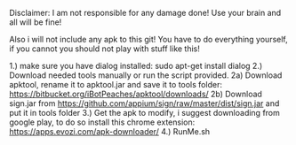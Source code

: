 Disclaimer:
I am not responsible for any damage done! Use your brain and all will be fine!

Also i will not include any apk to this git! You have to do everything yourself, if you cannot you should not play with stuff like this!

1.) make sure you have dialog installed: sudo apt-get install dialog
2.) Download needed tools manually or run the script provided. 
2a) Download apktool, rename it to apktool.jar and save it to tools folder:
https://bitbucket.org/iBotPeaches/apktool/downloads/
2b) Download sign.jar from https://github.com/appium/sign/raw/master/dist/sign.jar and put it in tools folder
3.) Get the apk to modify, i suggest downloading from google play, to do so install this chrome extension:
https://apps.evozi.com/apk-downloader/
4.) RunMe.sh